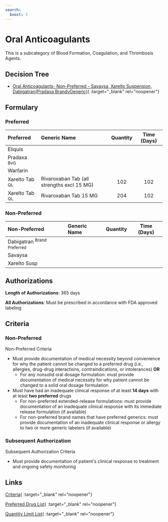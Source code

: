 ```yaml
---
search:
  boost: 3
---
```


# Oral Anticoagulants

This is a subcategory of Blood Formation, Coagulation, and Thrombosis Agents.

## Decision Tree

- [Oral Anticoagulants- Non-Preferred - Savaysa, Xarelto Suspension, Dabigatran(Pradaxa BrandvGeneric)](https://forms.office.com.mcas.ms/pages/designpagev2.aspx?auth_pvr=OrgId&auth_upn=anttwaniqua.greer%40gainwelltechnologies.com&origin=OfficeDotCom&lang=en-US&sessionid=dba554c2-2c78-4f60-bee3-f837172c2546&route=GroupForms&subpage=design&id=nPhjxpvvj0G9PUHkbAzgaN9UYz8EqmlIs3_TYn4TbXBUMldPQklWQlQxSkJXWldUWUxVQUwyTUo2NiQlQCN0PWcu&topview=Preview){ :target="_blank" rel="noopener"}

## Formulary

### Preferred

| Preferred                 | Generic Name                               | Quantity | Time (Days) |
|:--------------------------|:-------------------------------------------|:--------:|:-----------:|
| Eliquis                   |                                            |          |             |
| Pradaxa <sup>BvG</sup>    |                                            |          |             |
| Warfarin                  |                                            |          |             |
| Xarelto Tab <sup>QL</sup> | Rivaroxaban Tab (all strengths excl 15 MG) |   102    |     102     |
| Xarelto Tab <sup>QL</sup> | Rivaroxaban Tab 15 MG                      |   204    |     102     |

### Non-Preferred

| Non-Preferred                                                                         | Generic Name | Quantity | Time (Days) |
|:--------------------------------------------------------------------------------------|:-------------|:--------:|:-----------:|
| <span title = "Brand Preferred: Pradaxa">Dabigatran</span> <sup>Brand Preferred</sup> |              |          |             |
| Savaysa                                                                               |              |          |             |
| Xarelto Susp                                                                          |              |          |             |

## Authorizations

**Length of Authorizations**: 365 days

**All Authorizations**: Must be prescribed in accordance with FDA approved labeling

## Criteria

### Non-Preferred

Non-Preferred Criteria

- Must provide documentation of medical necessity beyond convenience for why the patient cannot be changed to a preferred drug (i.e., allergies, drug-drug interactions, contraindications, or intolerances) **OR**
    - For any nonsolid oral dosage formulation: must provide documentation of medical necessity for why patient cannot be changed to a solid oral dosage formulation
- Must have had an inadequate clinical response of at least **14 days** with at least **two preferred** drugs
    - For non-preferred extended-release formulations: must provide documentation of an inadequate clinical response with its immediate release formulation (if available)
    - For non-preferred brand names that have preferred generics: must provide documentation of an inadequate clinical response or allergy to two or more generic labelers (if available)

### Subsequent Authorization

Subsequent Authorization Criteria

- Must provide documentation of patient's clinical response to treatment and ongoing safety monitoring

## Links

[Criteria](https://pharmacy.medicaid.ohio.gov/sites/default/files/20230401_UPDL_Criteria%20_APPROVED.pdf#page=17){ :target="_blank" rel="noopener"}

[Preferred Drug List](https://pharmacy.medicaid.ohio.gov/sites/default/files/20230401_UPDL_v7_Approved.pdf#page=10){ :target="_blank" rel="noopener"}

[Quantity Limit List](https://pharmacy.medicaid.ohio.gov/sites/default/files/20230101_Ohio_Medicaid_Quantity_Document_APPROVED.pdf){ :target="_blank" rel="noopener"}

